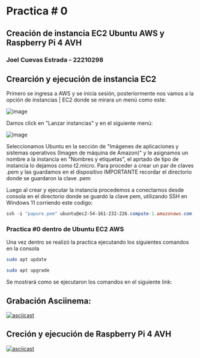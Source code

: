 # Practica # 0 
## Creación de instancia EC2 Ubuntu AWS y Raspberry Pi 4 AVH
### Joel Cuevas Estrada - 22210298
## Crearción y ejecución de instancia EC2
Primero se ingresa a AWS y se inicia sesión, posteriormente nos vamos a la opción de instancias | EC2 donde se mirara un menú como este:

![image](https://github.com/user-attachments/assets/cded1885-ca7a-44f4-b760-7c8344ed0627)

Damos click en "Lanzar instancias" y en el siguiente menú:

![image](https://github.com/user-attachments/assets/51f96af5-fb75-4cc2-a093-358dcab0ce60)

Seleccionamos Ubuntu en la sección de "Imágenes de aplicaciones y sistemas operativos (Imagen de máquina de Amazon)" y le asignamos un nombre a la instancia en "Nombres y etiquetas", el aprtado de tipo de instancia lo dejamos como t2.micro. Para proceder a crear un par de claves .pem y las guardamos en el dispositivo IMPORTANTE recordar el directorio donde se guardaron la clave .pem

Luego al crear y ejecutar la instancia procedemos a conectarnos desde consola en el directorio donde se guardó la clave pem, utilizando SSH en Windows 11 corriendo este codigo:

````powershell
ssh -i "papure.pem" ubuntu@ec2-54-161-232-226.compute-1.amazonaws.com
````

### Practica #0 dentro de Ubuntu EC2 AWS
Una vez dentro se realizó la practica ejecutando los siguientes comandos en la consola

````bash
sudo apt update
````

````bash
sudo apt upgrade
````
Se mostrará como se ejecutaron los comandos en el siguiente link:

## Grabación Asciinema:

[![asciicast](https://asciinema.org/a/SItBv8O4tXgllJ40lNpYmnGVt.svg)](https://asciinema.org/a/SItBv8O4tXgllJ40lNpYmnGVt)

## Creción y ejecución de Raspberry Pi 4 AVH

[![asciicast](https://asciinema.org/a/nvPs2VpgasCCBkBCJCLbh5GG3.svg)](https://asciinema.org/a/nvPs2VpgasCCBkBCJCLbh5GG3)
